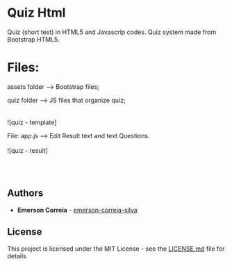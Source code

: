 # Quiz Html
Quiz (short test) in HTML5 and Javascrip codes.
Quiz system made from Bootstrap HTML5.

# Files:

assets folder --> Bootstrap files;

quiz folder --> JS files that organize quiz;
<br><br>  
![quiz - template]

File: app.js --> Edit Result text and text Questions.
<br><br>
![quiz - result]

<br><br>
## Authors

* **Emerson Correia**  - [emerson-correia-silva](https://github.com/oemersoncorreia)

## License

This project is licensed under the MIT License - see the [LICENSE.md](LICENSE.md) file for details
